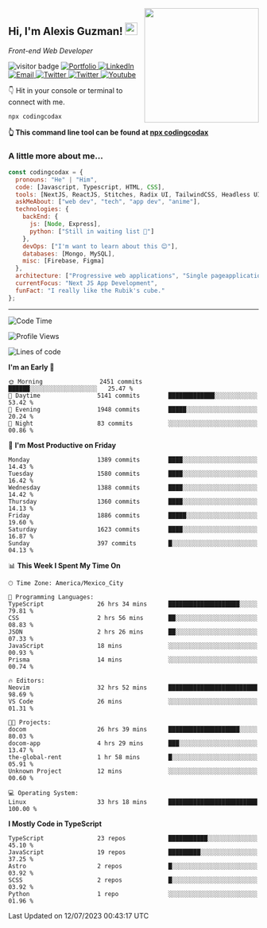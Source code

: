 <img align='right' src="https://media.giphy.com/media/M9gbBd9nbDrOTu1Mqx/giphy.gif" width="230">
<h2>Hi, I'm Alexis Guzman! <img src="https://media.giphy.com/media/hvRJCLFzcasrR4ia7z/giphy.gif" width="25px"></h2>
<p><em>Front-end Web Developer</em></p>

<p>
  <img src="https://visitor-badge.glitch.me/badge?page_id=a12989x.a12989x&left_color=black&right_color=gray" alt="visitor badge"/>
  <a href='https://www.codingcodax.dev/' target='_blank'>
    <img alt='Portfolio' src='https://img.shields.io/badge/Portfolio-black?logo=vercel&style=flat-square'>
  </a>
  <a href='https://linkedin.com/in/codingcodax/' target='_blank'>
    <img alt='LinkedIn' src='https://img.shields.io/badge/LinkedIn-black?logo=LinkedIn&style=flat-square'>
  </a>
  <a href='mailto:codingcodax@gmail.com' target='_blank'>
    <img alt='Email' src='https://img.shields.io/badge/Email-black?logo=Gmail&style=flat-square'>
  </a>
  <a href='https://twitter.com/codingcodax' target='_blank'>
    <img alt='Twitter' src='https://img.shields.io/badge/Twitter-black?logo=Twitter&style=flat-square'>
  </a>
  <a href='https://www.instagram.com/codingcodax/' target='_blank'>
    <img alt='Twitter' src='https://img.shields.io/badge/Instagram-black?logo=Instagram&style=flat-square'>
  </a>
  <a href='https://www.youtube.com/@codingcodax' target='_blank'>
    <img alt='Youtube' src='https://img.shields.io/badge/YouTube-black?logo=Youtube&style=flat-square'>
  </a>
</p>

👇 Hit in your console or terminal to connect with me.

```bash
npx codingcodax 
```
**👆 This command line tool can be found at [npx codingcodax](https://github.com/codingcodax/npx-codingcodax)**

<h3>A little more about me...</h3>

```javascript
const codingcodax = {
  pronouns: "He" | "Him",
  code: [Javascript, Typescript, HTML, CSS],
  tools: [NextJS, ReactJS, Stitches, Radix UI, TailwindCSS, Headless UI, Prisma],
  askMeAbout: ["web dev", "tech", "app dev", "anime"],
  technologies: {
    backEnd: {
      js: [Node, Express],
      python: ["Still in waiting list 🥲"]
    },
    devOps: ["I'm want to learn about this 😊"],
    databases: [Mongo, MySQL],
    misc: [Firebase, Figma]
  },
  architecture: ["Progressive web applications", "Single pageapplications"],
  currentFocus: "Next JS App Development",
  funFact: "I really like the Rubik's cube."
};
```

---

<!--START_SECTION:waka-->
![Code Time](http://img.shields.io/badge/Code%20Time-1%2C471%20hrs%2040%20mins-blue)

![Profile Views](http://img.shields.io/badge/Profile%20Views-11-blue)

![Lines of code](https://img.shields.io/badge/From%20Hello%20World%20I%27ve%20Written-6.6%20million%20lines%20of%20code-blue)

**I'm an Early 🐤** 

```text
🌞 Morning                2451 commits        ██████░░░░░░░░░░░░░░░░░░░   25.47 % 
🌆 Daytime                5141 commits        █████████████░░░░░░░░░░░░   53.42 % 
🌃 Evening                1948 commits        █████░░░░░░░░░░░░░░░░░░░░   20.24 % 
🌙 Night                  83 commits          ░░░░░░░░░░░░░░░░░░░░░░░░░   00.86 % 
```
📅 **I'm Most Productive on Friday** 

```text
Monday                   1389 commits        ████░░░░░░░░░░░░░░░░░░░░░   14.43 % 
Tuesday                  1580 commits        ████░░░░░░░░░░░░░░░░░░░░░   16.42 % 
Wednesday                1388 commits        ████░░░░░░░░░░░░░░░░░░░░░   14.42 % 
Thursday                 1360 commits        ████░░░░░░░░░░░░░░░░░░░░░   14.13 % 
Friday                   1886 commits        █████░░░░░░░░░░░░░░░░░░░░   19.60 % 
Saturday                 1623 commits        ████░░░░░░░░░░░░░░░░░░░░░   16.87 % 
Sunday                   397 commits         █░░░░░░░░░░░░░░░░░░░░░░░░   04.13 % 
```


📊 **This Week I Spent My Time On** 

```text
🕑︎ Time Zone: America/Mexico_City

💬 Programming Languages: 
TypeScript               26 hrs 34 mins      ████████████████████░░░░░   79.81 % 
CSS                      2 hrs 56 mins       ██░░░░░░░░░░░░░░░░░░░░░░░   08.83 % 
JSON                     2 hrs 26 mins       ██░░░░░░░░░░░░░░░░░░░░░░░   07.33 % 
JavaScript               18 mins             ░░░░░░░░░░░░░░░░░░░░░░░░░   00.93 % 
Prisma                   14 mins             ░░░░░░░░░░░░░░░░░░░░░░░░░   00.74 % 

🔥 Editors: 
Neovim                   32 hrs 52 mins      █████████████████████████   98.69 % 
VS Code                  26 mins             ░░░░░░░░░░░░░░░░░░░░░░░░░   01.31 % 

🐱‍💻 Projects: 
docom                    26 hrs 39 mins      ████████████████████░░░░░   80.03 % 
docom-app                4 hrs 29 mins       ███░░░░░░░░░░░░░░░░░░░░░░   13.47 % 
the-global-rent          1 hr 58 mins        █░░░░░░░░░░░░░░░░░░░░░░░░   05.91 % 
Unknown Project          12 mins             ░░░░░░░░░░░░░░░░░░░░░░░░░   00.60 % 

💻 Operating System: 
Linux                    33 hrs 18 mins      █████████████████████████   100.00 % 
```

**I Mostly Code in TypeScript** 

```text
TypeScript               23 repos            ███████████░░░░░░░░░░░░░░   45.10 % 
JavaScript               19 repos            █████████░░░░░░░░░░░░░░░░   37.25 % 
Astro                    2 repos             █░░░░░░░░░░░░░░░░░░░░░░░░   03.92 % 
SCSS                     2 repos             █░░░░░░░░░░░░░░░░░░░░░░░░   03.92 % 
Python                   1 repo              ░░░░░░░░░░░░░░░░░░░░░░░░░   01.96 % 
```




 Last Updated on 12/07/2023 00:43:17 UTC
<!--END_SECTION:waka-->
